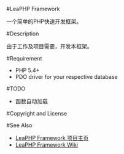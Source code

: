 #LeaPHP Framework

一个简单的PHP快速开发框架。

#Description

由于工作及项目需要，开发本框架。


#Requirement
* PHP 5.4+
* PDO driver for your respective database

#TODO
* 函数自动加载

#Copyright and License

#See Also
* [LeaPHP Framework 项目主页](http://leaphp.net)
* [LeaPHP Framework Wiki](https://github.com/hliang0813/leaphp1/wiki)
